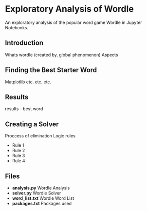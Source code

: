 # Exploratory Analysis of Wordle

An exploratory analysis of the popular word game Wordle in Jupyter Notebooks. 

## Introduction

Whats wordle (created by, global phenomenon)
Aspects

## Finding the Best Starter Word
Matplotlib
etc.
etc.
etc.

## Results
results - best word

## Creating a Solver

Proccess of elimination
Logic rules
- Rule 1
- Rule 2
- Rule 3
- Rule 4

## Files

- **analysis.py** Wordle Analysis
- **solver.py** Wordle Solver
- **word_list.txt** Wordle Word List
- **packages.txt** Packages used

